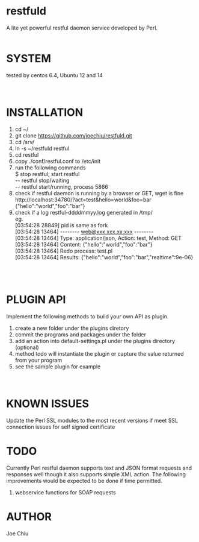 # restfuld<br>
A lite yet powerful restful daemon service developed by Perl. <br>
<br>
# SYSTEM<br>
tested by centos 6.4, Ubuntu 12 and 14<br>
<br><br>
# INSTALLATION<br>
1. cd ~/
2. git clone https://github.com/joechiu/restfuld.git
3. cd /srv/
4. ln -s ~/restfuld restful
5. cd restful
6. copy ./conf/restful.conf to /etc/init<br>
7. run the following commands<br>
$ stop restful; start restful<br>
-- restful stop/waiting<br>
-- restful start/running, process 5866<br>
8. check if restful daemon is running by a browser or GET, wget is fine<br>
http://localhost:34780/?act=test&hello=world&foo=bar<br>
{"hello":"world","foo":"bar"}<br>
9. check if a log restful-ddddmmyy.log generated in /tmp/<br>
eg.<br>
[03:54:28 28849]        pid is same as fork<br>
[03:54:28 13464]        -------- web@xxx.xxx.xx.xxx --------<br>
[03:54:28 13464]        Type: application/json, Action: test, Method: GET<br>
[03:54:28 13464]        Content: {"hello":"world","foo":"bar"}<br>
[03:54:28 13464]        Redo process: test.pl<br>
[03:54:28 13464]        Results: {"hello":"world","foo":"bar","realtime":9e-06}<br>

<br><br>

# PLUGIN API
Implement the following methods to build your own API as plugin.<br>
1. create a new folder under the plugins diretory<br>
2. commit the programs and packages under the folder<br>
3. add an action into default-settings.pl under the plugins directory (optional)<br>
4. method todo will instantiate the plugin or capture the value returned from your program<br>
5. see the sample plugin for example<br>
<br><br>

# KNOWN ISSUES<br>
Update the Perl SSL modules to the most recent versions if meet SSL connection issues for self signed certificate<br>

# TODO<br>
Currently Perl restful daemon supports text and JSON format requests and responses well though it also supports simple XML action. The following improvements would be expected to be done if time permitted. <br>

1. webservice functions for SOAP requests<br>

# AUTHOR
Joe Chiu


